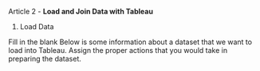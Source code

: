 Article 2 - **Load and Join Data with Tableau**

1.  Load Data

Fill in the blank
Below is some information about a dataset that we want to load into Tableau. Assign the proper actions that you would take in preparing the dataset.
